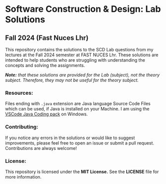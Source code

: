 # Software Construction & Design: Lab Solutions
## Fall 2024 (Fast Nuces Lhr)

This repository contains the solutions to the SCD Lab questions from my lectures at the Fall 2024 semester at FAST NUCES Lhr. These solutions are intended to help students who are struggling with understanding the concepts and solving the assignments.

_**Note:** that these solutions are provided for the Lab (subject), not the theory subject. Therefore, they may not be useful for the theory subject._

### Resources:

Files ending with `.java` extension are Java language Source Code Files which can be used, if Java is installed on your Machine. I am using the [VSCode Java Coding pack](https://code.visualstudio.com/docs/java/java-tutorial) on Windows.

### Contributing:
If you notice any errors in the solutions or would like to suggest improvements, please feel free to open an issue or submit a pull request. Contributions are always welcome!

### License:
This repository is licensed under the **MIT License.** See the **LICENSE** file for more information.

